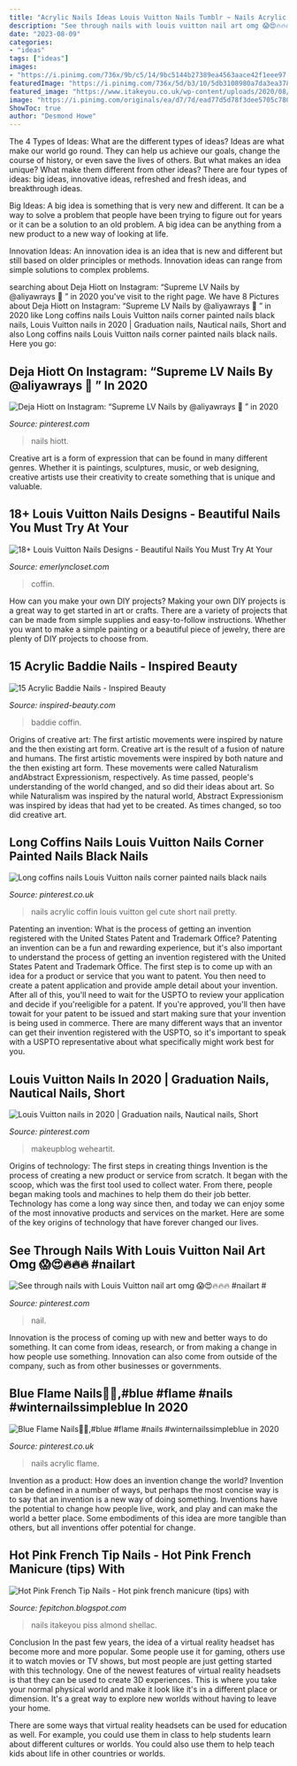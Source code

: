 ```yaml
---
title: "Acrylic Nails Ideas Louis Vuitton Nails Tumblr ~ Nails Acrylic Flame"
description: "See through nails with louis vuitton nail art omg 😱😍🔥🔥🔥 #nailart #"
date: "2023-08-09"
categories:
- "ideas"
tags: ["ideas"]
images:
- "https://i.pinimg.com/736x/9b/c5/14/9bc5144b27389ea4563aace42f1eee97.jpg"
featuredImage: "https://i.pinimg.com/736x/5d/b3/10/5db3108980a7da3ea3786ead99ade58b.jpg"
featured_image: "https://www.itakeyou.co.uk/wp-content/uploads/2020/08/cute-nails-trends-6.jpg"
image: "https://i.pinimg.com/originals/ea/d7/7d/ead77d5d78f3dee5705c780d348c89d2.jpg"
ShowToc: true
author: "Desmond Howe"
---
```



The 4 Types of Ideas: What are the different types of ideas?
Ideas are what make our world go round. They can help us achieve our goals, change the course of history, or even save the lives of others. But what makes an idea unique? What make them different from other ideas?
There are four types of ideas: big ideas, innovative ideas, refreshed and fresh ideas, and breakthrough ideas.

Big Ideas: A big idea is something that is very new and different. It can be a way to solve a problem that people have been trying to figure out for years or it can be a solution to an old problem. A big idea can be anything from a new product to a new way of looking at life.

Innovation Ideas: An innovation idea is an idea that is new and different but still based on older principles or methods. Innovation ideas can range from simple solutions to complex problems.

	

		
searching about Deja Hiott on Instagram: “Supreme LV Nails by @aliyawrays 💅 ” in 2020 you've visit to the right page. We have 8 Pictures about Deja Hiott on Instagram: “Supreme LV Nails by @aliyawrays 💅 ” in 2020 like Long coffins nails Louis Vuitton nails corner painted nails black nails, Louis Vuitton nails in 2020 | Graduation nails, Nautical nails, Short and also Long coffins nails Louis Vuitton nails corner painted nails black nails. Here you go:
		
    
## Deja Hiott On Instagram: “Supreme LV Nails By @aliyawrays 💅 ” In 2020

<img loading=lazy src="https://i.pinimg.com/originals/ea/d7/7d/ead77d5d78f3dee5705c780d348c89d2.jpg" onerror="this.onerror=null;this.src='https://tse2.mm.bing.net/th?id=OIP.j1mhQRBOunNmSDP_x4Gc_wHaHa&amp;pid=15.1';" alt="Deja Hiott on Instagram: “Supreme LV Nails by @aliyawrays 💅 ” in 2020">

_Source: pinterest.com_

>nails hiott. 

	

Creative art is a form of expression that can be found in many different genres. Whether it is paintings, sculptures, music, or web designing, creative artists use their creativity to create something that is unique and valuable.

    
## 18+ Louis Vuitton Nails Designs - Beautiful Nails You Must Try At Your

<img loading=lazy src="https://emerlyncloset.com/wp-content/uploads/2020/11/IMG_20201108_150552_812.jpg" onerror="this.onerror=null;this.src='https://tse2.mm.bing.net/th?id=OIP.Eg99knRv6DVTjxJ_TJqKogHaJC&amp;pid=15.1';" alt="18+ Louis Vuitton Nails Designs - Beautiful Nails You Must Try At Your">

_Source: emerlyncloset.com_

>coffin. 

	

How can you make your own DIY projects?
Making your own DIY projects is a great way to get started in art or crafts. There are a variety of projects that can be made from simple supplies and easy-to-follow instructions. Whether you want to make a simple painting or a beautiful piece of jewelry, there are plenty of DIY projects to choose from.

    
## 15 Acrylic Baddie Nails - Inspired Beauty

<img loading=lazy src="https://inspired-beauty.com/javascript1/uploads/2020/11/blackchanel5_baddie-nails-400x507.jpg" onerror="this.onerror=null;this.src='https://tse4.mm.bing.net/th?id=OIP.ktwOl85yrViBhPc7Suf59gAAAA&amp;pid=15.1';" alt="15 Acrylic Baddie Nails - Inspired Beauty">

_Source: inspired-beauty.com_

>baddie coffin. 

	

Origins of creative art: The first artistic movements were inspired by nature and the then existing art form.
Creative art is the result of a fusion of nature and humans. The first artistic movements were inspired by both nature and the then existing art form. These movements were called Naturalism andAbstract Expressionism, respectively. As time passed, people's understanding of the world changed, and so did their ideas about art. So while Naturalism was inspired by the natural world, Abstract Expressionism was inspired by ideas that had yet to be created. As times changed, so too did creative art.

    
## Long Coffins Nails Louis Vuitton Nails Corner Painted Nails Black Nails

<img loading=lazy src="https://i.pinimg.com/736x/17/08/78/17087800f6e5a342e41e1316a0b5c753.jpg" onerror="this.onerror=null;this.src='https://tse1.mm.bing.net/th?id=OIP.wtdR4shLWGu2p_-aASLUkAHaMj&amp;pid=15.1';" alt="Long coffins nails Louis Vuitton nails corner painted nails black nails">

_Source: pinterest.co.uk_

>nails acrylic coffin louis vuitton gel cute short nail pretty. 

	

Patenting an invention: What is the process of getting an invention registered with the United States Patent and Trademark Office?
Patenting an invention can be a fun and rewarding experience, but it's also important to understand the process of getting an invention registered with the United States Patent and Trademark Office. The first step is to come up with an idea for a product or service that you want to patent. You then need to create a patent application and provide ample detail about your invention. After all of this, you'll need to wait for the USPTO to review your application and decide if you'reeligible for a patent. If you're approved, you'll then have towait for your patent to be issued and start making sure that your invention is being used in commerce. There are many different ways that an inventor can get their invention registered with the USPTO, so it's important to speak with a USPTO representative about what specifically might work best for you.

    
## Louis Vuitton Nails In 2020 | Graduation Nails, Nautical Nails, Short

<img loading=lazy src="https://i.pinimg.com/originals/5b/9d/e7/5b9de701de549a23f6b72fe7881c8d23.jpg" onerror="this.onerror=null;this.src='https://tse3.mm.bing.net/th?id=OIP.PZd6C71Y9aVwwPUN0X1W-wHaHa&amp;pid=15.1';" alt="Louis Vuitton nails in 2020 | Graduation nails, Nautical nails, Short">

_Source: pinterest.com_

>makeupblog weheartit. 

	

Origins of technology: The first steps in creating things
Invention is the process of creating a new product or service from scratch. It began with the scoop, which was the first tool used to collect water. From there, people began making tools and machines to help them do their job better. Technology has come a long way since then, and today we can enjoy some of the most innovative products and services on the market. Here are some of the key origins of technology that have forever changed our lives.

    
## See Through Nails With Louis Vuitton Nail Art Omg 😱😍🔥🔥🔥 #nailart #

<img loading=lazy src="https://i.pinimg.com/736x/9b/c5/14/9bc5144b27389ea4563aace42f1eee97.jpg" onerror="this.onerror=null;this.src='https://tse3.mm.bing.net/th?id=OIP.FOCOKgHFq6F4nlAPtkZxpQHaII&amp;pid=15.1';" alt="See through nails with Louis Vuitton nail art omg 😱😍🔥🔥🔥 #nailart #">

_Source: pinterest.com_

>nail. 

	

Innovation is the process of coming up with new and better ways to do something. It can come from ideas, research, or from making a change in how people use something. Innovation can also come from outside of the company, such as from other businesses or governments.

    
## Blue Flame Nails🥶🥶,#blue #flame #nails #winternailssimpleblue In 2020

<img loading=lazy src="https://i.pinimg.com/736x/5d/b3/10/5db3108980a7da3ea3786ead99ade58b.jpg" onerror="this.onerror=null;this.src='https://tse4.mm.bing.net/th?id=OIP.K_cDmo75WEK10gcNxl9GtAHaIw&amp;pid=15.1';" alt="Blue Flame Nails🥶🥶,#blue #flame #nails #winternailssimpleblue in 2020">

_Source: pinterest.co.uk_

>nails acrylic flame. 

	

Invention as a product: How does an invention change the world?
Invention can be defined in a number of ways, but perhaps the most concise way is to say that an invention is a new way of doing something. Inventions have the potential to change how people live, work, and play and can make the world a better place. Some embodiments of this idea are more tangible than others, but all inventions offer potential for change.

    
## Hot Pink French Tip Nails - Hot Pink French Manicure (tips) With

<img loading=lazy src="https://www.itakeyou.co.uk/wp-content/uploads/2020/08/cute-nails-trends-6.jpg" onerror="this.onerror=null;this.src='https://tse1.mm.bing.net/th?id=OIP.UypyNL-XOaCz58eEe4ggpwHaKY&amp;pid=15.1';" alt="Hot Pink French Tip Nails - Hot pink french manicure (tips) with">

_Source: fepitchon.blogspot.com_

>nails itakeyou piss almond shellac. 

	

Conclusion
In the past few years, the idea of a virtual reality headset has become more and more popular. Some people use it for gaming, others use it to watch movies or TV shows, but most people are just getting started with this technology. 
One of the newest features of virtual reality headsets is that they can be used to create 3D experiences. This is where you take your normal physical world and make it look like it's in a different place or dimension. It's a great way to explore new worlds without having to leave your home. 

There are some ways that virtual reality headsets can be used for education as well. For example, you could use them in class to help students learn about different cultures or worlds. You could also use them to help teach kids about life in other countries or worlds.

